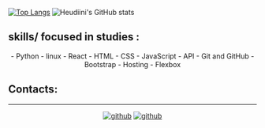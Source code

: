 
[![Top Langs](https://github-readme-stats.vercel.app/api/top-langs/?username=Heudiini&layout=compact&theme=radical)](https://github.com/Heudiini/github-readme-stats)
![Heudiini's GitHub stats](https://github-readme-stats.vercel.app/api?username=Heudiini&theme=radical&show_icons=true)
                                                                                                                         
 
## skills/ focused in studies :

<p align="center">
-  Python
-  linux
- React
-  HTML
- CSS
- JavaScript
-  API
- Git and GitHub
- Bootstrap
- Hosting
- Flexbox

</p>

## Contacts:
---
<p align="center">
<!----a href="https://www.instagram.com/mycodingpara.docs/"><img src="https://img.shields.io/badge/Instagram-E4405F?style=for-the-badge&logo=instagram&logoColor=white" alt="instagram"></a----->
<a href="https://github.com/Heudiini"><img src="https://img.shields.io/badge/GitHub-100000?style=for-the-badge&logo=github&logoColor=white" alt="github"></a>
<a href="https://www.linkedin.com/in/HeidiMorsky"><img src="https://img.shields.io/badge/LinkedIn-0077B5?style=for-the-badge&logo=linkedin&logoColor=white" alt="github"></a>
</p>
